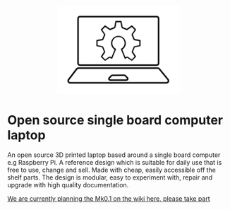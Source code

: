 <p align="center">
  <img height="200" src="Open Source Single Board Computer Laptop.svg">
</p>

# Open source single board computer laptop
An open source 3D printed laptop based around a single board computer e.g Raspberry Pi. A reference design which is suitable for daily use that is free to use, change and sell. Made with cheap, easily accessible off the shelf parts. The design is modular, easy to experiment with, repair and upgrade with high quality documentation.

[We are currently planning the Mk0.1 on the wiki here, please take part](https://github.com/mrjohnc/Open-source-single-board-computer-laptop/wiki)

